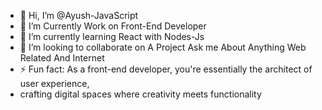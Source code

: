 - 👋 Hi, I’m @Ayush-JavaScript
- 👀 I’m Currently Work on Front-End Developer 
- 🌱 I’m currently learning React with Nodes-Js
- 💞️ I’m looking to collaborate on A Project
  Ask me About Anything Web Related And Internet
- ⚡ Fun fact: As a front-end developer, you're essentially the architect of user experience,
- crafting digital spaces where creativity meets functionality
